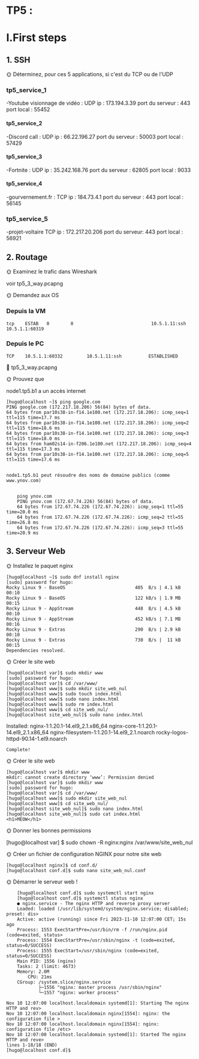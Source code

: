 # TP5 : 

# I.First steps
## 1. SSH

🌞 Déterminez, pour ces 5 applications, si c'est du TCP ou de l'UDP


### tp5_service_1
-Youtube visionnage de vidéo : 
UDP
ip : 173.194.3.39
port du serveur : 443
port local : 55452

#### tp5_service_2
-Discord call :
UDP
ip : 66.22.196.27
port du serveur : 50003
port local : 57429 

#### tp5_service_3
-Fortnite :
UDP
ip : 35.242.168.76
port du serveur : 62805
port local : 9033

#### tp5_service_4
-gourvernement.fr :
TCP
ip : 184.73.4.1
port du serveur : 443
port local : 56145

### tp5_service_5
-projet-voltaire
TCP
ip : 172.217.20.206
port du serveur: 443
port local : 56921

## 2. Routage

🌞 Examinez le trafic dans Wireshark

voir tp5_3_way.pcapng

🌞 Demandez aux OS

### Depuis la VM
```tcp    ESTAB   0        0                             10.5.1.11:ssh           10.5.1.1:60319```

### Depuis le PC
```TCP    10.5.1.1:60332         10.5.1.11:ssh          ESTABLISHED```

🦈 tp5_3_way.pcapng


🌞 Prouvez que

node1.tp5.b1 a un accès internet

    [hugo@localhost ~]$ ping google.com
    PING google.com (172.217.18.206) 56(84) bytes of data.
    64 bytes from par10s38-in-f14.1e100.net (172.217.18.206): icmp_seq=1 ttl=115 time=17.7 ms
    64 bytes from par10s38-in-f14.1e100.net (172.217.18.206): icmp_seq=2 ttl=115 time=18.6 ms
    64 bytes from par10s38-in-f14.1e100.net (172.217.18.206): icmp_seq=3 ttl=115 time=18.0 ms
    64 bytes from ham02s14-in-f206.1e100.net (172.217.18.206): icmp_seq=4 ttl=115 time=17.3 ms
    64 bytes from par10s38-in-f14.1e100.net (172.217.18.206): icmp_seq=5 ttl=115 time=17.6 ms

```

node1.tp5.b1 peut résoudre des noms de domaine publics (comme www.ynov.com)


    ping ynov.com
    PING ynov.com (172.67.74.226) 56(84) bytes of data.
    64 bytes from 172.67.74.226 (172.67.74.226): icmp_seq=1 ttl=55 time=20.0 ms
    64 bytes from 172.67.74.226 (172.67.74.226): icmp_seq=2 ttl=55 time=26.8 ms
    64 bytes from 172.67.74.226 (172.67.74.226): icmp_seq=3 ttl=55 time=20.9 ms

```

## 3. Serveur Web

🌞 Installez le paquet nginx

    [hugo@localhost ~]$ sudo dnf install nginx
    [sudo] password for hugo:
    Rocky Linux 9 - BaseOS                          405  B/s | 4.1 kB     00:10
    Rocky Linux 9 - BaseOS                          122 kB/s | 1.9 MB     00:15
    Rocky Linux 9 - AppStream                       448  B/s | 4.5 kB     00:10
    Rocky Linux 9 - AppStream                       452 kB/s | 7.1 MB     00:16
    Rocky Linux 9 - Extras                          290  B/s | 2.9 kB     00:10
    Rocky Linux 9 - Extras                          730  B/s |  11 kB     00:15
    Dependencies resolved.

🌞 Créer le site web

    [hugo@localhost var]$ sudo mkdir www
    [sudo] password for hugo:
    [hugo@localhost var]$ cd /var/www/
    [hugo@localhost www]$ sudo mkdir site_web_nul
    [hugo@localhost www]$ sudo touch index.html
    [hugo@localhost www]$ sudo nano index.html
    [hugo@localhost www]$ sudo rm index.html
    [hugo@localhost www]$ cd site_web_nul/
    [hugo@localhost site_web_nul]$ sudo nano index.html

Installed:
    nginx-1:1.20.1-14.el9_2.1.x86_64
    nginx-core-1:1.20.1-14.el9_2.1.x86_64
    nginx-filesystem-1:1.20.1-14.el9_2.1.noarch
    rocky-logos-httpd-90.14-1.el9.noarch

    Complete!

🌞 Créer le site web

    [hugo@localhost var]$ mkdir www
    mkdir: cannot create directory ‘www’: Permission denied
    [hugo@localhost var]$ sudo mkdir www
    [sudo] password for hugo:
    [hugo@localhost var]$ cd /var/www/
    [hugo@localhost www]$ sudo mkdir site_web_nul
    [hugo@localhost www]$ cd site_web_nul/
    [hugo@localhost site_web_nul]$ sudo nano index.html
    [hugo@localhost site_web_nul]$ sudo cat index.html
    <h1>MEOW</h1>

🌞 Donner les bonnes permissions

   [hugo@localhost var] $ sudo chown -R nginx:nginx /var/www/site_web_nul


🌞 Créer un fichier de configuration NGINX pour notre site web

    [hugo@localhost nginx]$ cd conf.d/
    [hugo@localhost conf.d]$ sudo nano site_web_nul.conf



🌞 Démarrer le serveur web !

        [hugo@localhost conf.d]$ sudo systemctl start nginx
        [hugo@localhost conf.d]$ systemctl status nginx
        ● nginx.service - The nginx HTTP and reverse proxy server
        Loaded: loaded (/usr/lib/systemd/system/nginx.service; disabled; preset: dis>
        Active: active (running) since Fri 2023-11-10 12:07:00 CET; 15s ago
        Process: 1553 ExecStartPre=/usr/bin/rm -f /run/nginx.pid (code=exited, status>
        Process: 1554 ExecStartPre=/usr/sbin/nginx -t (code=exited, status=0/SUCCESS)
        Process: 1555 ExecStart=/usr/sbin/nginx (code=exited, status=0/SUCCESS)
        Main PID: 1556 (nginx)
        Tasks: 2 (limit: 4673)
        Memory: 2.0M
            CPU: 21ms
        CGroup: /system.slice/nginx.service
                ├─1556 "nginx: master process /usr/sbin/nginx"
                └─1557 "nginx: worker process"

    Nov 10 12:07:00 localhost.localdomain systemd[1]: Starting The nginx HTTP and rev>
    Nov 10 12:07:00 localhost.localdomain nginx[1554]: nginx: the configuration file >
    Nov 10 12:07:00 localhost.localdomain nginx[1554]: nginx: configuration file /etc>
    Nov 10 12:07:00 localhost.localdomain systemd[1]: Started The nginx HTTP and reve>
    lines 1-18/18 (END)
    [hugo@localhost conf.d]$

